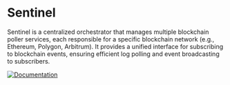 # Sentinel

Sentinel is a centralized orchestrator that manages multiple blockchain poller services, each responsible for a specific blockchain network (e.g., Ethereum, Polygon, Arbitrum). It provides a unified interface for subscribing to blockchain events, ensuring efficient log polling and event broadcasting to subscribers.

[![Documentation](https://img.shields.io/badge/Documentation-MDBook-blue?style=for-the-badge)](https://smartcontractkit.github.io/chainlink-testing-framework/libs/sentinel.html)